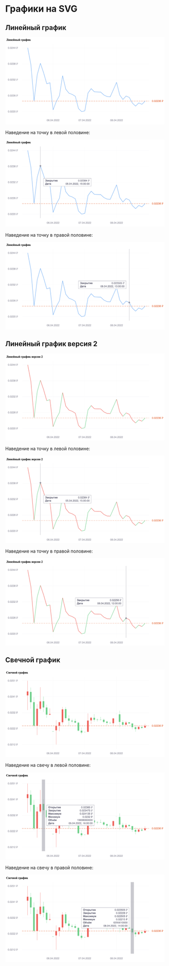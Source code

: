 # Графики на SVG

## Линейный график

![Рисунок 1](https://github.com/codeBurger770/react-svg-charts/raw/master/readme/1.png)

Наведение на точку в левой половине:

![Рисунок 2](https://github.com/codeBurger770/react-svg-charts/raw/master/readme/2.png)

Наведение на точку в правой половине:

![Рисунок 3](https://github.com/codeBurger770/react-svg-charts/raw/master/readme/3.png)

## Линейный график версия 2

![Рисунок 4](https://github.com/codeBurger770/react-svg-charts/raw/master/readme/4.png)

Наведение на точку в левой половине:

![Рисунок 5](https://github.com/codeBurger770/react-svg-charts/raw/master/readme/5.png)

Наведение на точку в правой половине:

![Рисунок 6](https://github.com/codeBurger770/react-svg-charts/raw/master/readme/6.png)

## Свечной график

![Рисунок 7](https://github.com/codeBurger770/react-svg-charts/raw/master/readme/7.png)

Наведение на свечу в левой половине:

![Рисунок 8](https://github.com/codeBurger770/react-svg-charts/raw/master/readme/8.png)

Наведение на свечу в правой половине:

![Рисунок 9](https://github.com/codeBurger770/react-svg-charts/raw/master/readme/9.png)
